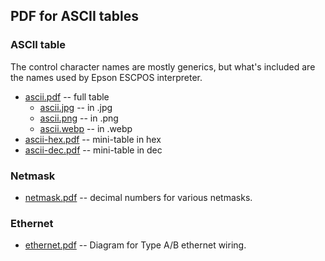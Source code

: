## PDF for ASCII tables

### ASCII table
The control character names are mostly generics, but what's included are the names used by Epson ESCPOS interpreter.
* [ascii.pdf](ascii.pdf) -- full table
  - [ascii.jpg](ascii.jpg) -- in .jpg
  - [ascii.png](ascii.png) -- in .png
  - [ascii.webp](ascii.webp) -- in .webp
* [ascii-hex.pdf](ascii-hex.pdf) -- mini-table in hex
* [ascii-dec.pdf](ascii-dec.pdf) -- mini-table in dec

### Netmask
* [netmask.pdf](netmask.pdf) -- decimal numbers for various netmasks.

### Ethernet
* [ethernet.pdf](ethernet.pdf) -- Diagram for Type A/B ethernet wiring.
